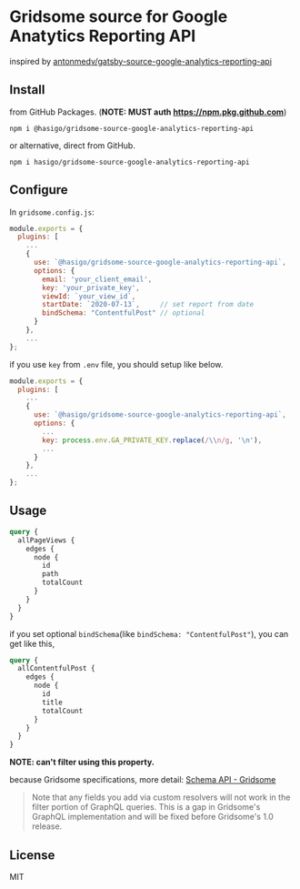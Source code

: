 # Gridsome source for Google Anatytics Reporting API

inspired by [antonmedv/gatsby\-source\-google\-analytics\-reporting\-api](https://github.com/antonmedv/gatsby-source-google-analytics-reporting-api)

## Install

from GitHub Packages. (**NOTE: MUST auth https://npm.pkg.github.com**)

```
npm i @hasigo/gridsome-source-google-analytics-reporting-api
```

or alternative, direct from GitHub.

```
npm i hasigo/gridsome-source-google-analytics-reporting-api
```

## Configure

In `gridsome.config.js`:

```js
module.exports = {
  plugins: [
    ...
    {
      use: `@hasigo/gridsome-source-google-analytics-reporting-api`,
      options: {
        email: 'your_client_email',
        key: 'your_private_key',
        viewId: `your_view_id`,
        startDate: `2020-07-13`,     // set report from date
        bindSchema: "ContentfulPost" // optional
      }
    },
    ...
};
```

if you use `key` from `.env` file, you should setup like below.

```js
module.exports = {
  plugins: [
    ...
    {
      use: `@hasigo/gridsome-source-google-analytics-reporting-api`,
      options: {
        ...
        key: process.env.GA_PRIVATE_KEY.replace(/\\n/g, '\n'),
        ...
      }
    },
    ...
};
```

## Usage

```graphql
query {
  allPageViews {
    edges {
      node {
        id
        path
        totalCount
      }
    }
  }
}
```

if you set optional `bindSchema`(like `bindSchema: "ContentfulPost"`), you can get like this,

```graphql
query {
  allContentfulPost {
    edges {
      node {
        id
        title
        totalCount
      }
    }
  }
}
```

**NOTE: can't filter using this property.**

because Gridsome specifications, more detail: [Schema API \- Gridsome](https://gridsome.org/docs/schema-api/#addschemaresolversresolvers)

> Note that any fields you add via custom resolvers will not work in the filter portion of GraphQL queries. This is a gap in Gridsome's GraphQL implementation and will be fixed before Gridsome's 1.0 release.

## License

MIT
